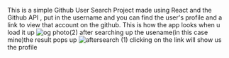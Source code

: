 This is a simple Github User Search Project made using React and the Github API , put in the username and you can find the user's profile and a link to view that account on the github. This is how the app looks when u load it up 
 ![og photo(2)](https://github.com/a-mix1/GitSearch/assets/127145709/c4bd6d6d-3af8-4e57-bb32-6f9d454a17f6)
after searching up the usename(in this case mine)the result pops up
 ![aftersearch (1)](https://github.com/a-mix1/GitSearch/assets/127145709/595d6e8d-b232-437c-bb96-9ea0b0cc1d3f)
clicking on the link 
will show us the profile

